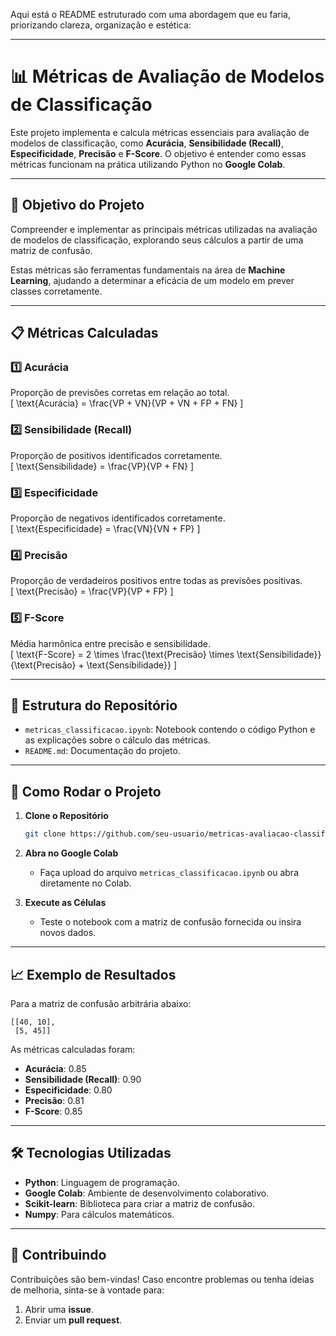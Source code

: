 Aqui está o README estruturado com uma abordagem que eu faria, priorizando clareza, organização e estética:

---

# 📊 Métricas de Avaliação de Modelos de Classificação

Este projeto implementa e calcula métricas essenciais para avaliação de modelos de classificação, como **Acurácia**, **Sensibilidade (Recall)**, **Especificidade**, **Precisão** e **F-Score**. O objetivo é entender como essas métricas funcionam na prática utilizando Python no **Google Colab**.

---

## 🧠 **Objetivo do Projeto**
Compreender e implementar as principais métricas utilizadas na avaliação de modelos de classificação, explorando seus cálculos a partir de uma matriz de confusão.

Estas métricas são ferramentas fundamentais na área de **Machine Learning**, ajudando a determinar a eficácia de um modelo em prever classes corretamente.

---

## 📋 **Métricas Calculadas**

### 1️⃣ Acurácia  
Proporção de previsões corretas em relação ao total.  
\[
\text{Acurácia} = \frac{VP + VN}{VP + VN + FP + FN}
\]

### 2️⃣ Sensibilidade (Recall)  
Proporção de positivos identificados corretamente.  
\[
\text{Sensibilidade} = \frac{VP}{VP + FN}
\]

### 3️⃣ Especificidade  
Proporção de negativos identificados corretamente.  
\[
\text{Especificidade} = \frac{VN}{VN + FP}
\]

### 4️⃣ Precisão  
Proporção de verdadeiros positivos entre todas as previsões positivas.  
\[
\text{Precisão} = \frac{VP}{VP + FP}
\]

### 5️⃣ F-Score  
Média harmônica entre precisão e sensibilidade.  
\[
\text{F-Score} = 2 \times \frac{\text{Precisão} \times \text{Sensibilidade}}{\text{Precisão} + \text{Sensibilidade}}
\]

---

## 📂 **Estrutura do Repositório**

- `metricas_classificacao.ipynb`: Notebook contendo o código Python e as explicações sobre o cálculo das métricas.
- `README.md`: Documentação do projeto.

---

## 🚀 **Como Rodar o Projeto**

1. **Clone o Repositório**
   ```bash
   git clone https://github.com/seu-usuario/metricas-avaliacao-classificacao.git
   ```

2. **Abra no Google Colab**
   - Faça upload do arquivo `metricas_classificacao.ipynb` ou abra diretamente no Colab.

3. **Execute as Células**
   - Teste o notebook com a matriz de confusão fornecida ou insira novos dados.

---

## 📈 **Exemplo de Resultados**

Para a matriz de confusão arbitrária abaixo:  
```plaintext
[[40, 10], 
 [5, 45]]
```

As métricas calculadas foram:

- **Acurácia**: 0.85  
- **Sensibilidade (Recall)**: 0.90  
- **Especificidade**: 0.80  
- **Precisão**: 0.81  
- **F-Score**: 0.85  

---

## 🛠 **Tecnologias Utilizadas**

- **Python**: Linguagem de programação.
- **Google Colab**: Ambiente de desenvolvimento colaborativo.
- **Scikit-learn**: Biblioteca para criar a matriz de confusão.
- **Numpy**: Para cálculos matemáticos.

---

## 🤝 **Contribuindo**

Contribuições são bem-vindas! Caso encontre problemas ou tenha ideias de melhoria, sinta-se à vontade para:

1. Abrir uma **issue**.  
2. Enviar um **pull request**.  
